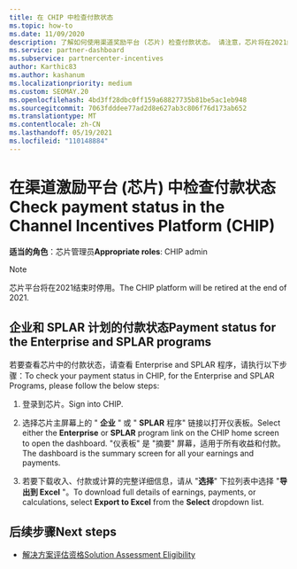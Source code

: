 ```yaml
---
title: 在 CHIP 中检查付款状态
ms.topic: how-to
ms.date: 11/09/2020
description: 了解如何使用渠道奖励平台 (芯片) 检查付款状态。 请注意，芯片将在2021结束后停用。
ms.service: partner-dashboard
ms.subservice: partnercenter-incentives
author: Karthic83
ms.author: kashanum
ms.localizationpriority: medium
ms.custom: SEOMAY.20
ms.openlocfilehash: 4bd3ff28dbc0ff159a68827735b81be5ac1eb948
ms.sourcegitcommit: 7063fdddee77ad2d8e627ab3c806f76d173ab652
ms.translationtype: MT
ms.contentlocale: zh-CN
ms.lasthandoff: 05/19/2021
ms.locfileid: "110148884"
---
```

# <a name="check-payment-status-in-the-channel-incentives-platform-chip"></a><span data-ttu-id="e9a96-104">在渠道激励平台 (芯片) 中检查付款状态</span><span class="sxs-lookup"><span data-stu-id="e9a96-104">Check payment status in the Channel Incentives Platform (CHIP)</span></span>

<span data-ttu-id="e9a96-105">**适当的角色**：芯片管理员</span><span class="sxs-lookup"><span data-stu-id="e9a96-105">**Appropriate roles**: CHIP admin</span></span>

>[!NOTE]
><span data-ttu-id="e9a96-106">芯片平台将在2021结束时停用。</span><span class="sxs-lookup"><span data-stu-id="e9a96-106">The CHIP platform will be retired at the end of 2021.</span></span>

## <a name="payment-status-for-the-enterprise-and-splar-programs"></a><span data-ttu-id="e9a96-107">企业和 SPLAR 计划的付款状态</span><span class="sxs-lookup"><span data-stu-id="e9a96-107">Payment status for the Enterprise and SPLAR programs</span></span>

<span data-ttu-id="e9a96-108">若要查看芯片中的付款状态，请查看 Enterprise and SPLAR 程序，请执行以下步骤：</span><span class="sxs-lookup"><span data-stu-id="e9a96-108">To check your payment status in CHIP, for the Enterprise and SPLAR Programs, please follow the below steps:</span></span>

1. <span data-ttu-id="e9a96-109">登录到芯片。</span><span class="sxs-lookup"><span data-stu-id="e9a96-109">Sign into CHIP.</span></span>
 
1. <span data-ttu-id="e9a96-110">选择芯片主屏幕上的 " **企业** " 或 " **SPLAR** 程序" 链接以打开仪表板。</span><span class="sxs-lookup"><span data-stu-id="e9a96-110">Select either the **Enterprise** or **SPLAR** program link on the CHIP home screen to open the dashboard.</span></span> <span data-ttu-id="e9a96-111">"仪表板" 是 "摘要" 屏幕，适用于所有收益和付款。</span><span class="sxs-lookup"><span data-stu-id="e9a96-111">The dashboard is the summary screen for all your earnings and payments.</span></span>
 
1. <span data-ttu-id="e9a96-112">若要下载收入、付款或计算的完整详细信息，请从 "**选择**" 下拉列表中选择 "**导出到 Excel** "。</span><span class="sxs-lookup"><span data-stu-id="e9a96-112">To download full details of earnings, payments, or calculations, select  **Export to Excel** from the **Select** dropdown list.</span></span>

## <a name="next-steps"></a><span data-ttu-id="e9a96-113">后续步骤</span><span class="sxs-lookup"><span data-stu-id="e9a96-113">Next steps</span></span>

- [<span data-ttu-id="e9a96-114">解决方案评估资格</span><span class="sxs-lookup"><span data-stu-id="e9a96-114">Solution Assessment Eligibility</span></span>](chip-solution-assessment.md) 

